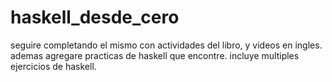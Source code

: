 # haskell_desde_cero
seguire completando el mismo con actividades del libro, y videos en ingles.
ademas agregare practicas de haskell que encontre.
incluye multiples ejercicios de haskell.